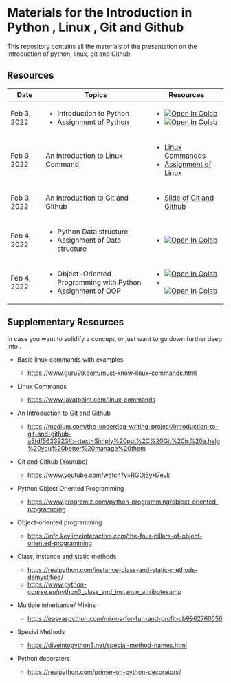 #  Materials for the Introduction in Python , Linux , Git and Github

This repository contains all the materials of the presentation on the introduction of python, linux, git and Github. 

 
## Resources

| Date         | Topics                                                    | Resources                                                                                                                                                |
|--------------|-----------------------------------------------------------|--------------------------------------------------------------------------------------------------------------------------------------------------------------------------------------------------------------------------------------|
| Feb 3, 2022 | <ul><li> Introduction to Python </li><li>Assignment of Python</li></ul> | <ul><li>  [![Open In Colab](https://colab.research.google.com/assets/colab-badge.svg)](https://colab.research.google.com/drive/1cuATQ8T9wajhsVA6BQiGg8rd0JQKXSp2?usp=sharing) </li><li> [![Open In Colab](https://colab.research.google.com/assets/colab-badge.svg)](https://colab.research.google.com/drive/1kndr8RIASBwpPg8hje70BK7NpUNvx_ov?authuser=1)</li> |
| Feb 3, 2022 | An Introduction to Linux Command                            | <ul><li> [Linux Commandds](https://github.com/AMMI-2022/Materials/blob/master/slides/GIT-GITHUB-PRESENTATION.pdf) </li><li> [Assignment of Linux](https://github.com/AMMI-2022/Materials/blob/master/slides/Exercises%20on%20Linux%2C%20Git%20and%20github.pdf)</li>|
| Feb 3, 2022 | An Introduction to Git and Github   | <ul><li> [Slide of Git and Github](https://github.com/AMMI-2022/Materials/blob/master/slides/GIT-GITHUB-PRESENTATION.pdf)   |
| Feb 4, 2022 | <ul><li> Python Data structure </li><li> Assignment of Data structure</li></ul>  | <ul><li>[![Open In Colab](https://colab.research.google.com/assets/colab-badge.svg)](https://colab.research.google.com/drive/1jFKKNmYBr0r14y6t14xu2QAJPjCoh1YI?authuser=1#scrollTo=vlxb528Hxduh)  |
| Feb 4, 2022 | <ul><li>Object-Oriented Programming with Python </li><li> Assignment of OOP</li></ul>  | <ul><li>[![Open In Colab](https://colab.research.google.com/assets/colab-badge.svg)](https://colab.research.google.com/drive/1R1urAKJ54Ojh4GwQceFfGwqX5N7rUkmg?authuser=1#scrollTo=ov70EqtEJ0db)<li></li> [![Open In Colab](https://colab.research.google.com/assets/colab-badge.svg)](https://colab.research.google.com/drive/1kndr8RIASBwpPg8hje70BK7NpUNvx_ov?authuser=1) | 




## Supplementary Resources

In case you want to solidify a concept, or just want to go down further deep into .
 
* Basic linux commands with examples 
    - https://www.guru99.com/must-know-linux-commands.html 
* Linux Commands 
    - https://www.javatpoint.com/linux-commands  
* An Introduction to Git and Github 
    - https://medium.com/the-underdog-writing-project/introduction-to-git-and-github-a5fdf5633923#:~:text=Simply%20put%2C%20Git%20is%20a,help%20you%20better%20manage%20them
* Git and Github (Youtube)
    - https://www.youtube.com/watch?v=RGOj5yH7evk

* Python Object Oriented Programming
  - https://www.programiz.com/python-programming/object-oriented-programming
* Object-oriented programming
  - https://info.keylimeinteractive.com/the-four-pillars-of-object-oriented-programming
* Class, instance and static methods 
  - https://realpython.com/instance-class-and-static-methods-demystified/
  - https://www.python-course.eu/python3_class_and_instance_attributes.php
* Multiple inheritance/ Mixins
  - https://easyaspython.com/mixins-for-fun-and-profit-cb9962760556
* Special Methods
  - https://diveintopython3.net/special-method-names.html
* Python decorators
  - https://realpython.com/primer-on-python-decorators/


 
 
